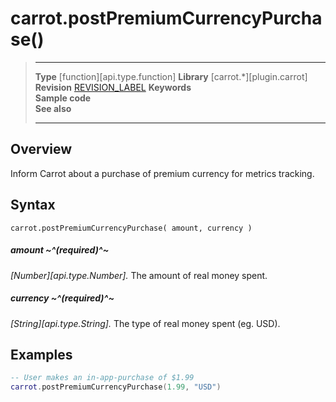 # carrot.postPremiumCurrencyPurchase()

> --------------------- ------------------------------------------------------------------------------------------
> __Type__              [function][api.type.function]
> __Library__           [carrot.*][plugin.carrot]
> __Revision__          [REVISION_LABEL](REVISION_URL)
> __Keywords__          
> __Sample code__       
> __See also__          
> --------------------- ------------------------------------------------------------------------------------------


## Overview
Inform Carrot about a purchase of premium currency for metrics tracking.


## Syntax

	carrot.postPremiumCurrencyPurchase( amount, currency )

##### amount ~^(required)^~
_[Number][api.type.Number]._ The amount of real money spent.

##### currency ~^(required)^~
_[String][api.type.String]._ The type of real money spent (eg. USD).


## Examples

``````lua
-- User makes an in-app-purchase of $1.99
carrot.postPremiumCurrencyPurchase(1.99, "USD")
``````
